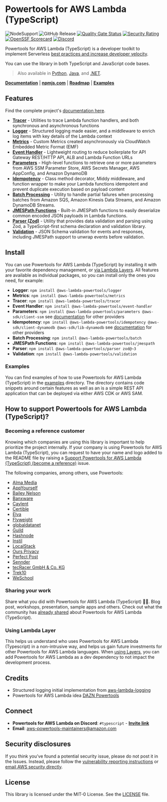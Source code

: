 <!-- markdownlint-disable MD013  -->
# Powertools for AWS Lambda (TypeScript)

![NodeSupport](https://img.shields.io/static/v1?label=node&message=%2018|%2020|%2022&style=flat&logo=nodedotjs)
![GitHub Release](https://img.shields.io/github/v/release/aws-powertools/powertools-lambda-typescript?style=flat)
[![Quality Gate Status](https://sonarcloud.io/api/project_badges/measure?project=aws-powertools_powertools-lambda-typescript&metric=alert_status)](https://sonarcloud.io/summary/new_code?id=aws-powertools_powertools-lambda-typescript)
[![Security Rating](https://sonarcloud.io/api/project_badges/measure?project=aws-powertools_powertools-lambda-typescript&metric=security_rating)](https://sonarcloud.io/summary/new_code?id=aws-powertools_powertools-lambda-typescript)
[![OpenSSF Scorecard](https://api.securityscorecards.dev/projects/github.com/aws-powertools/powertools-lambda-typescript/badge)](https://api.securityscorecards.dev/projects/github.com/aws-powertools/powertools-lambda-typescript)
[![Discord](https://img.shields.io/badge/Discord-Join_Community-7289da.svg)](https://discord.gg/B8zZKbbyET)

Powertools for AWS Lambda (TypeScript) is a developer toolkit to implement Serverless [best practices and increase developer velocity](https://docs.powertools.aws.dev/lambda/typescript/latest/#features).

You can use the library in both TypeScript and JavaScript code bases.

> Also available in [Python](https://github.com/aws-powertools/powertools-lambda-python), [Java](https://github.com/aws-powertools/powertools-lambda-java), and [.NET](https://github.com/aws-powertools/powertools-lambda-dotnet).

**[Documentation](https://docs.powertools.aws.dev/lambda/typescript/latest)** | **[npmjs.com](https://www.npmjs.com/org/aws-lambda-powertools)** | **[Roadmap](https://docs.powertools.aws.dev/lambda/typescript/latest/roadmap)** | **[Examples](https://github.com/aws-powertools/powertools-lambda-typescript/tree/main/examples)**

## Features

Find the complete project's [documentation here](https://docs.powertools.aws.dev/lambda/typescript/latest).

- **[Tracer](https://docs.powertools.aws.dev/lambda/typescript/latest/features/tracer/)** - Utilities to trace Lambda function handlers, and both synchronous and asynchronous functions
- **[Logger](https://docs.powertools.aws.dev/lambda/typescript/latest/features/logger/)** - Structured logging made easier, and a middleware to enrich log items with key details of the Lambda context
- **[Metrics](https://docs.powertools.aws.dev/lambda/typescript/latest/features/metrics/)** - Custom Metrics created asynchronously via CloudWatch Embedded Metric Format (EMF)
- **[Event Handler](https://docs.powertools.aws.dev/lambda/typescript/latest/features/event-handler/)** - Lightweight routing to reduce boilerplate for API Gateway REST/HTTP API, ALB and Lambda Function URLs
- **[Parameters](https://docs.powertools.aws.dev/lambda/typescript/latest/features/parameters/)** - High-level functions to retrieve one or more parameters from AWS SSM Parameter Store, AWS Secrets Manager, AWS AppConfig, and Amazon DynamoDB
- **[Idempotency](https://docs.powertools.aws.dev/lambda/typescript/latest/features/idempotency/)** - Class method decorator, Middy middleware, and function wrapper to make your Lambda functions idempotent and prevent duplicate execution based on payload content
- **[Batch Processing](https://docs.powertools.aws.dev/lambda/typescript/latest/features/batch/)** - Utility to handle partial failures when processing batches from Amazon SQS, Amazon Kinesis Data Streams, and Amazon DynamoDB Streams.
- **[JMESPath Functions](https://docs.powertools.aws.dev/lambda/typescript/latest/features/jmespath/)** - Built-in JMESPath functions to easily deserialize common encoded JSON payloads in Lambda functions.
- **[Parser (Zod)](https://docs.powertools.aws.dev/lambda/typescript/latest/features/parser/)** - Utility that provides data validation and parsing using Zod, a TypeScript-first schema declaration and validation library.
- **[Validation](https://docs.powertools.aws.dev/lambda/typescript/latest/features/validation/)** - JSON Schema validation for events and responses, including JMESPath support to unwrap events before validation.

## Install

You can use Powertools for AWS Lambda (TypeScript) by installing it with your favorite dependency management, or [via Lambda Layers](https://docs.powertools.aws.dev/lambda/typescript/latest/getting-started/lambda-layers/). All features are available as individual packages, so you can install only the ones you need, for example:

- **Logger**: `npm install @aws-lambda-powertools/logger`
- **Metrics**: `npm install @aws-lambda-powertools/metrics`
- **Tracer**: `npm install @aws-lambda-powertools/tracer`
- **Event Handler**: `npm install @aws-lambda-powertools/event-handler`
- **Parameters**: `npm install @aws-lambda-powertools/parameters @aws-sdk/client-ssm` see [documentation](https://docs.powertools.aws.dev/lambda/typescript/latest/features/parameters/#installation) for other providers
- **Idempotency**: `npm install @aws-lambda-powertools/idempotency @aws-sdk/client-dynamodb @aws-sdk/lib-dynamodb` see [documentation](https://docs.powertools.aws.dev/lambda/typescript/latest/features/idempotency/#installation) for other providers
- **Batch Processing**: `npm install @aws-lambda-powertools/batch`
- **JMESPath Functions**: `npm install @aws-lambda-powertools/jmespath`
- **Parser**: `npm install @aws-lambda-powertools/parser zod@~3`
- **Validation**: `npm install @aws-lambda-powertools/validation`

### Examples

You can find examples of how to use Powertools for AWS Lambda (TypeScript) in the [examples](https://github.com/aws-powertools/powertools-lambda-typescript/tree/main/examples) directory. The directory contains code snippets around certain features as well as an is a simple REST API application that can be deployed via either AWS CDK or AWS SAM.

## How to support Powertools for AWS Lambda (TypeScript)?

### Becoming a reference customer

Knowing which companies are using this library is important to help prioritize the project internally. If your company is using Powertools for AWS Lambda (TypeScript), you can request to have your name and logo added to the README file by raising a [Support Powertools for AWS Lambda (TypeScript) (become a reference)](https://github.com/aws-powertools/powertools-lambda-typescript/issues/new?assignees=&labels=customer-reference&template=support_powertools.yml&title=%5BSupport+Lambda+Powertools%5D%3A+%3Cyour+organization+name%3E) issue.

The following companies, among others, use Powertools:

- [Alma Media](https://www.almamedia.fi)
- [AppYourself](https://appyourself.net)
- [Bailey Nelson](https://www.baileynelson.com.au)
- [Banxware](https://www.banxware.com)
- [Caylent](https://caylent.com/)
- [Certible](https://www.certible.com/)
- [Elva](https://elva-group.com)
- [Flyweight](https://flyweight.io/)
- [globaldatanet](https://globaldatanet.com/)
- [Guild](https://guild.com)
- [Hashnode](https://hashnode.com/)
- [Instil](https://instil.co/)
- [LocalStack](https://localstack.cloud/)
- [Ours Privacy](https://oursprivacy.com/)
- [Perfect Post](https://www.perfectpost.fr)
- [Sennder](https://sennder.com/)
- [tecRacer GmbH & Co. KG](https://www.tecracer.com/)
- [Trek10](https://www.trek10.com/)
- [WeSchool](https://www.weschool.com)

### Sharing your work

Share what you did with Powertools for AWS Lambda (TypeScript) 💞💞. Blog post, workshops, presentation, sample apps and others. Check out what the community has [already shared](https://docs.powertools.aws.dev/lambda/typescript/latest/we_made_this) about Powertools for AWS Lambda (TypeScript).

### Using Lambda Layer

This helps us understand who uses Powertools for AWS Lambda (Typescript) in a non-intrusive way, and helps us gain future investments for other Powertools for AWS Lambda languages. When [using Layers](https://docs.powertools.aws.dev/lambda/typescript/latest/getting-started/lambda-layers/), you can add Powertools for AWS Lambda as a dev dependency to not impact the development process.

## Credits

- Structured logging initial implementation from [aws-lambda-logging](https://gitlab.com/hadrien/aws_lambda_logging)
- Powertools for AWS Lambda idea [DAZN Powertools](https://github.com/getndazn/dazn-lambda-powertools/)

## Connect

- **Powertools for AWS Lambda on Discord**: `#typescript` - **[Invite link](https://discord.gg/B8zZKbbyET)**
- **Email**: <aws-powertools-maintainers@amazon.com>

## Security disclosures

If you think you’ve found a potential security issue, please do not post it in the Issues. Instead, please follow the [vulnerability reporting instructions](https://aws.amazon.com/security/vulnerability-reporting/) or [email AWS security directly](mailto:aws-security@amazon.com).

## License

This library is licensed under the MIT-0 License. See the [LICENSE](https://github.com/aws-powertools/powertools-lambda-typescript/blob/main/LICENSE) file.
